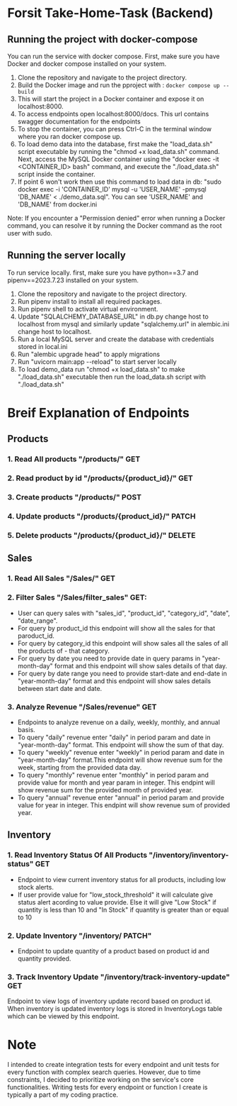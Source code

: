 # Forsit Take-Home-Task (Backend)
## Running the project with docker-compose

You can run the service with docker compose. First, make sure you have Docker and docker compose installed on your system.

1. Clone the repository and navigate to the project directory.
2. Build the Docker image and run the pproject with : `docker compose up --build`
3. This will start the project in a Docker container and expose it on localhost:8000.
4. To access endpoints open localhost:8000/docs. This url  contains swagger documentation for the endpoints
5. To stop the container, you can press Ctrl-C in the terminal window where you ran docker compose up.
6. To load demo data into the database, first make the "load_data.sh" script executable by running the "chmod +x load_data.sh" command. Next, access the MySQL Docker container using the "docker exec -it <CONTAINER_ID> bash" command, and execute the "./load_data.sh" script inside the container.
7. If point 6 won't work then use this command to load data in db:
"sudo docker exec -i 'CONTAINER_ID' mysql -u 'USER_NAME' -pmysql 'DB_NAME' < ./demo_data.sql". You can see 'USER_NAME' and 'DB_NAME' from docker.ini

Note: If you encounter a "Permission denied" error when running a Docker command, you can resolve it by running the Docker command as the root user with sudo.


## Running the server locally

To run service locally. first, make sure you have python==3.7 and pipenv==2023.7.23 installed on your system.

1. Clone the repository and navigate to the project directory.
2. Run pipenv install to install all required packages.
3. Run pipenv shell to activate virtual environment.
4. Update "SQLALCHEMY_DATABASE_URL" in db.py change host to localhost from mysql and similarly update "sqlalchemy.url" in alembic.ini change host to localhost.
5. Run a local MySQL server and create the database with credentials stored in local.ini
6. Run "alembic upgrade head" to apply migrations
7. Run "uvicorn main:app --reload" to start server locally
8. To load demo_data run "chmod +x load_data.sh" to make "./load_data.sh" executable then run the load_data.sh script with "./load_data.sh"


# Breif Explanation of Endpoints

## Products
### 1. Read All products "/products/" GET
### 2. Read product by id "/products/{product_id}/" GET
### 3. Create products "/products/" POST
### 4. Update products "/products/{product_id}/" PATCH
### 5. Delete products "/products/{product_id}/" DELETE

## Sales
### 1. Read All Sales "/Sales/" GET
### 2. Filter Sales "/Sales/filter_sales" GET:
- User can query sales with "sales_id", "product_id", "category_id", "date", "date_range".
- For query by product_id  this  endpoint will show all the sales for that paroduct_id.
- For query by category_id this endpoint will show sales all the sales of all the products of - that category. 
- For query by date you need to provide date in query params in "year-month-day" format and this endpoint will show sales details of that day.
- For query by date range you need to provide start-date and end-date in "year-month-day" format and this endpoint will show sales details between start date and date.
### 3. Analyze Revenue "/Sales/revenue" GET
- Endpoints to analyze revenue on a daily, weekly, monthly, and annual basis.
- To query "daily" revenue enter "daily" in period param and date in "year-month-day" format. This endpoint will show the sum of that day.
- To query "weekly" revenue enter "weekly" in period param and date in "year-month-day" format.This endpoint will show revenue sum for the week, starting from the provided data day.
- To query "monthly" revenue enter "monthly" in period param and provide value for month and year param in integer. This endpint will show revenue sum for the provided month of provided year.
- To query "annual" revenue enter "annual" in period param and provide value for year in integer. This endpint will show revenue sum of provided year.

## Inventory
### 1. Read Inventory Status Of All Products "/inventory/inventory-status" GET
- Endpoint to view current inventory status for all products, including low stock alerts.
- If user provide value for "low_stock_threshold" it will calculate give status alert acording to value provide. Else it will give "Low Stock" if quantity is less than 10 and "In Stock" if quantity is greater than or equal to 10
### 2. Update Inventory "/inventory/ PATCH"
- Endpoint to update quantity of a product based on product id and quantity provided. 
### 3. Track Inventory Update "/inventory/track-inventory-update" GET
Endpoint to view logs of inventory update record based on product id. When inventory is updated inventory logs is stored in InventoryLogs table which can be viewed by this endpoint.

# Note
I intended to create integration tests for every endpoint and unit tests for every function with complex search queries. However, due to time constraints, I decided to prioritize working on the service's core functionalities. Writing tests for every endpoint or function I create is typically a part of my coding practice.
